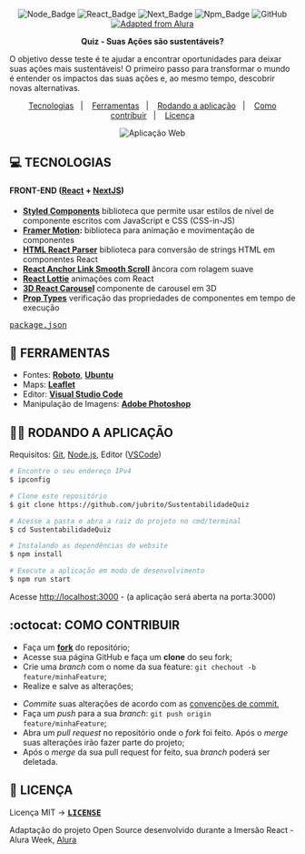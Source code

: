 <div align="center">

![Node_Badge](https://img.shields.io/badge/node-14.13.1-brightgreen)  ![React_Badge](https://img.shields.io/badge/web-react-ff69b4) ![Next_Badge](https://img.shields.io/badge/framework-nextjs-blue) ![Npm_Badge](https://img.shields.io/badge/npm-6.14.8-red)  ![GitHub](https://img.shields.io/github/license/x0n4d0/SustentabilidadeQuiz)  <a href="https://alura.com.br">
    <img alt="Adapted from Alura" src="https://img.shields.io/badge/adapted%20from-Alura-yellow">
  </a>

</div>

<p align="center">
<strong>Quiz - Suas Ações são sustentáveis?</strong> 

O objetivo desse teste é te ajudar a encontrar oportunidades para deixar suas ações mais sustentáveis! O primeiro passo para transformar o mundo é entender os impactos das suas ações e, ao mesmo tempo, descobrir novas alternativas.

</p>

<p align="center">
  <a href="#computer-tecnologias">Tecnologias</a>&nbsp;&nbsp;&nbsp;|&nbsp;&nbsp;&nbsp;
  <a href="#hammer-ferramentas">Ferramentas</a>&nbsp;&nbsp;&nbsp;|&nbsp;&nbsp;&nbsp;
  <a href="#woman_technologist-rodando-a-aplica%C3%A7%C3%A3o">Rodando a aplicação</a>&nbsp;&nbsp;&nbsp;|&nbsp;&nbsp;&nbsp;
  <a href="#octocat-como-contribuir">Como contribuir</a>&nbsp;&nbsp;&nbsp;|&nbsp;&nbsp;&nbsp;
  <a href="#page_facing_up-licença">Licença</a>
</p>

<div align="center">
  <img alt="Aplicação Web" src="./quizweb.gif">
  <!-- </br></br> -->
  <!-- <img alt="Aplicação Mobile" src="./ecoleta-mobile.gif" width="300"> -->
</div>

## **:computer: TECNOLOGIAS**

#### **FRONT-END** ([React](https://pt-br.reactjs.org/) + [NextJS](https://nextjs.org/))

  - **[Styled Components](https://styled-components.com/)** biblioteca que permite usar estilos de nível de componente escritos com JavaScript e CSS (CSS-in-JS)
  - **[Framer Motion](https://www.framer.com/motion/):** biblioteca para animação e movimentação de componentes
  - **[HTML React Parser](https://www.npmjs.com/package/html-react-parser)** biblioteca para conversão de strings HTML em componentes React
  - **[React Anchor Link Smooth Scroll](https://www.npmjs.com/package/react-anchor-link-smooth-scroll)** âncora com rolagem suave
  - **[React Lottie](https://www.npmjs.com/package/react-lottie)** animações com React
  - **[3D React Carousel](https://www.npmjs.com/package/3d-react-carousal)** componente de carousel em 3D
  - **[Prop Types](https://www.npmjs.com/package/prop-types)** verificação das propriedades de componentes em tempo de execução
  
  <kbd>[package.json](./package.json)</kbd>

## **:hammer: FERRAMENTAS**

- Fontes: **[Roboto](https://fonts.google.com/specimen/Roboto)**, **[Ubuntu](https://fonts.google.com/specimen/Ubuntu)**
- Maps: **[Leaflet](https://react-leaflet.js.org/en/)**
- Editor: **[Visual Studio Code](https://code.visualstudio.com/)**</kbd>
- Manipulação de Imagens: **[Adobe Photoshop](https://www.adobe.com/br/)**</kbd>


## **:woman_technologist: RODANDO A APLICAÇÃO** 

Requisitos: [Git](https://git-scm.com), [Node.js](https://nodejs.org/en/), Editor ([VSCode](https://code.visualstudio.com/))

```sh
# Encontre o seu endereço IPv4 
$ ipconfig

# Clone este repositório
$ git clone https://github.com/jubrito/SustentabilidadeQuiz

# Acesse a pasta e abra a raiz do projeto no cmd/terminal
$ cd SustentabilidadeQuiz

# Instalando as dependências do website
$ npm install

# Execute a aplicação em modo de desenvolvimento
$ npm run start

```
Acesse [http://localhost:3000](http://localhost:3000) - (a aplicação será aberta na porta:3000) 


## **:octocat: COMO CONTRIBUIR**

  - Faça um **[fork](https://help.github.com/pt/github/getting-started-with-github/fork-a-repo)** do repositório;
  - Acesse sua página GitHub e faça um **clone** do seu fork;
  - Crie uma *branch* com o nome da sua feature: `git chechout -b feature/minhaFeature`;
  - Realize e salve as alterações;
  <!-- - Instale as dependências do *commitlint* na raíz do projeto para a verificação dos commits: `npm install` ou `yarn`; -->
  - *Commite* suas alterações de acordo com as [convenções de commit](https://www.conventionalcommits.org/pt-br/v1.0.0-beta.4/), 
  - Faça um *push* para a sua *branch*: `git push origin feature/minhaFeature`;
  - Abra um *pull request* no repositório onde o *fork* foi feito. Após o *merge* suas alterações irão fazer parte do projeto;
  - Após o *merge* da sua pull request for feito, sua *branch* poderá ser deletada.

## **:page_facing_up: LICENÇA**
Licença MIT &rarr; **<kbd>[LICENSE](https://github.com/Rocketseat/nlw-01-booster/blob/master/LICENSE.md)</kbd>**

Adaptação do projeto Open Source desenvolvido durante a Imersão React - Alura Week, [Alura](https://www.alura.com.br/)

